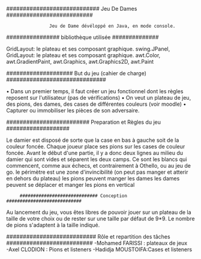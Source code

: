   ############################ Jeu De Dames ##########################

                    Jeu de Dame dévéloppé en Java, en mode console.

  ################ bibliothèque utilisée ##############

GridLayout: le plateau et ses composant graphique.
swing.JPanel, GridLayout: le plateau et ses composant graphique.
awt.Color, awt.GradientPaint, awt.Graphics, awt.Graphics2D, awt.Paint


  #################### But du jeu (cahier de charge) ##############################

•	Dans un premier temps, il faut créer un jeu fonctionnel dont les règles reposent sur l'utilisateur (pas de vérifications)
•	On veut un plateau de jeu, des pions, des dames, des cases de différentes couleurs (voir moodle)
•	Capturer ou immobiliser les pièces de son adversaire.



  ######################### Preparation et Règles du jeu ###################

Le damier est disposé de sorte que la case en bas à gauche soit de la couleur foncée.
Chaque joueur place ses pions sur les cases de couleur foncée. Avant le début d'une partie, 
il y a donc deux lignes au milieu du damier qui sont vides et séparent les deux camps.
Ce sont les blancs qui commencent, comme aux échecs, et contrairement à Othello, ou au jeu de go.
le périmètre est une zone d'invincibilité (on peut pas manger et atterir en dehors du plateau)
les pions peuvent manger les dames
les dames peuvent se déplacer et manger les pions en vertical


         ############################# Conception ############################
Au lancement du jeu, vous êtes libres de pouvoir jouer sur un plateau de la taille de votre choix 
ou de rester sur une taille par défaut de 9*9.
Le nombre de pions s'adaptent à la taille indiqué.

########################### Rôle et repartition des tâches ##########################
 -Mohamed FARISSI : plateaux de jeux  
 -Axel    CLODION : Pions et listeners 
 -Hadidja MOUSTOIFA:Cases et listeners



